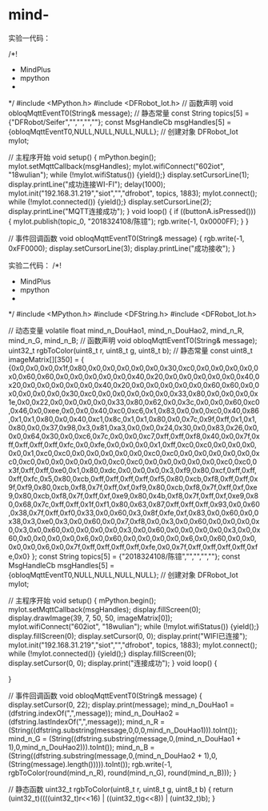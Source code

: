# mind-
实验一代码：

/*!
 * MindPlus
 * mpython
 *
 */
#include <MPython.h>
#include <DFRobot_Iot.h>
// 函数声明
void obloqMqttEventT0(String& message);
// 静态常量
const String topics[5] = {"DFRobot/Seifer","","","",""};
const MsgHandleCb msgHandles[5] = {obloqMqttEventT0,NULL,NULL,NULL,NULL};
// 创建对象
DFRobot_Iot myIot;


// 主程序开始
void setup() {
	mPython.begin();
	myIot.setMqttCallback(msgHandles);
	myIot.wifiConnect("602iot", "18wulian");
	while (!myIot.wifiStatus()) {yield();}
	display.setCursorLine(1);
	display.printLine("成功连接WI-FI");
	delay(1000);
	myIot.init("192.168.31.219","siot","","dfrobot", topics, 1883);
	myIot.connect();
	while (!myIot.connected()) {yield();}
	display.setCursorLine(2);
	display.printLine("MQTT连接成功");
}
void loop() {
	if ((buttonA.isPressed())) {
		myIot.publish(topic_0, "2018324108/陈镱");
		rgb.write(-1, 0x0000FF);
	}
}


// 事件回调函数
void obloqMqttEventT0(String& message) {
	rgb.write(-1, 0xFF0000);
	display.setCursorLine(3);
	display.printLine("成功接收");
}

实验二代码：
/*!
 * MindPlus
 * mpython
 *
 */
#include <MPython.h>
#include <DFString.h>
#include <DFRobot_Iot.h>

// 动态变量
volatile float mind_n_DouHao1, mind_n_DouHao2, mind_n_R, mind_n_G, mind_n_B;
// 函数声明
void     obloqMqttEventT0(String& message);
uint32_t rgbToColor(uint8_t r, uint8_t g, uint8_t b);
// 静态常量
const uint8_t imageMatrix[][350] = {
	{0x0,0x0,0x0,0x1f,0x80,0x0,0x0,0x0,0x0,0x0,0x30,0xc0,0x0,0x0,0x0,0x0,0x0,0x60,0x60,0x0,0x0,0x0,0x0,0x0,0x40,0x20,0x0,0x0,0x0,0x0,0x0,0x40,0x20,0x0,0x0,0x0,0x0,0x0,0x40,0x20,0x0,0x0,0x0,0x0,0x0,0x60,0x60,0x0,0x0,0x0,0x0,0x0,0x30,0xc0,0x0,0x0,0x0,0x0,0x0,0x33,0x80,0x0,0x0,0x0,0x1e,0x0,0x22,0x0,0x0,0x0,0x0,0x33,0x80,0x62,0x0,0x3c,0x0,0x0,0x60,0xc0,0x46,0x0,0xee,0x0,0x0,0x40,0xc0,0xc6,0x1,0x83,0x0,0x0,0xc0,0x40,0x86,0x1,0x1,0x80,0x0,0x40,0xc1,0x8c,0x1,0x1,0x80,0x0,0x7c,0x9f,0xff,0x1,0x1,0x80,0x0,0x37,0x98,0x3,0x81,0xa3,0x0,0x0,0x24,0x30,0x0,0x83,0x26,0x0,0x0,0x64,0x30,0x0,0xc6,0x7c,0x0,0x0,0xc7,0xff,0xff,0xf8,0x40,0x0,0x7f,0xff,0xff,0xff,0xff,0xfc,0x0,0xfe,0x0,0x0,0x0,0x1,0xff,0xc0,0xc0,0x0,0x0,0x0,0x0,0x1,0xc0,0xc0,0x0,0x0,0x0,0x0,0x0,0xc0,0xc0,0x0,0x0,0x0,0x0,0x0,0xc0,0xc0,0x0,0x0,0x0,0x0,0x0,0xc0,0xc0,0x0,0x0,0x0,0x0,0x0,0xc0,0xc0,0x3f,0xff,0xff,0xe0,0x1,0x80,0xdc,0x0,0x0,0x0,0x3,0xf9,0x80,0xcf,0xff,0xff,0xff,0xfc,0x5,0x80,0xcb,0xff,0xff,0xff,0xff,0xf5,0x80,0xcb,0xf8,0xff,0xff,0x9f,0xf9,0x80,0xcb,0xf8,0x7f,0xff,0xf,0xf9,0x80,0xcb,0xf8,0x7f,0xff,0xf,0xe9,0x80,0xcb,0xf8,0x7f,0xff,0xf,0xe9,0x80,0x4b,0xf8,0x7f,0xff,0xf,0xe9,0x80,0x68,0x7c,0xff,0xff,0x1f,0xf1,0x80,0x63,0x87,0xff,0xff,0xff,0x93,0x0,0x60,0x38,0x7f,0xff,0xf0,0x33,0x0,0x60,0x3,0x8f,0xfe,0xf,0x83,0x0,0x60,0x0,0x38,0x3,0xe0,0x3,0x0,0x60,0x0,0x7,0xf8,0x0,0x3,0x0,0x60,0x0,0x0,0x0,0x0,0x3,0x0,0x60,0x0,0x0,0x0,0x0,0x3,0x0,0x60,0x0,0x0,0x0,0x0,0x3,0x0,0x60,0x0,0x0,0x0,0x0,0x6,0x0,0x60,0x0,0x0,0x0,0x0,0x6,0x0,0x60,0x0,0x0,0x0,0x0,0x6,0x0,0x7f,0xff,0xff,0xff,0xff,0xfe,0x0,0x7f,0xff,0xff,0xff,0xff,0xfe,0x0}
};
const String topics[5] = {"2018324108/陈镱","","","",""};
const MsgHandleCb msgHandles[5] = {obloqMqttEventT0,NULL,NULL,NULL,NULL};
// 创建对象
DFRobot_Iot myIot;


// 主程序开始
void setup() {
	mPython.begin();
	myIot.setMqttCallback(msgHandles);
	display.fillScreen(0);
	display.drawImage(39, 7, 50, 50, imageMatrix[0]);
	myIot.wifiConnect("602iot", "18wulian");
	while (!myIot.wifiStatus()) {yield();}
	display.fillScreen(0);
	display.setCursor(0, 0);
	display.print("WIFI已连接");
	myIot.init("192.168.31.219","siot","","dfrobot", topics, 1883);
	myIot.connect();
	while (!myIot.connected()) {yield();}
	display.fillScreen(0);
	display.setCursor(0, 0);
	display.print("连接成功");
}
void loop() {

}

// 事件回调函数
void obloqMqttEventT0(String& message) {
	display.setCursor(0, 22);
	display.print(message);
	mind_n_DouHao1 = (dfstring.indexOf(",",message));
	mind_n_DouHao2 = (dfstring.lastIndexOf(",",message));
	mind_n_R = (String((dfstring.substring(message,0,0,0,mind_n_DouHao1))).toInt());
	mind_n_G = (String((dfstring.substring(message,0,(mind_n_DouHao1 + 1),0,mind_n_DouHao2))).toInt());
	mind_n_B = (String((dfstring.substring(message,0,(mind_n_DouHao2 + 1),0,(String(message).length())))).toInt());
	rgb.write(-1, rgbToColor(round(mind_n_R), round(mind_n_G), round(mind_n_B)));
}

// 静态函数
uint32_t rgbToColor(uint8_t r, uint8_t g, uint8_t b)
{
  return (uint32_t)((((uint32_t)r<<16) | ((uint32_t)g<<8)) | (uint32_t)b);
}
